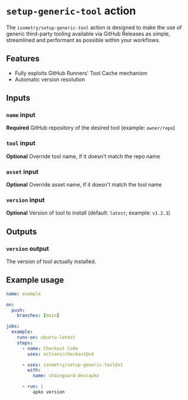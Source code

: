 # `setup-generic-tool` action

The `isometry/setup-generic-tool` action is designed to make the use of generic third-party tooling available via GitHub Releases as simple, streamlined and performant as possible within your workflows.

## Features

* Fully exploits GitHub Runners' Tool Cache mechanism
* Automatic version resolution

## Inputs

### `name` input

**Required** GitHub repository of the desired tool (example: `owner/repo`)

### `tool` input

**Optional** Override tool name, if it doesn't match the repo name

### `asset` input

**Optional** Override asset name, if it doesn't match the tool name

### `version` input

**Optional** Version of tool to install (default: `latest`; example: `v1.2.3`)

## Outputs

### `version` output

The version of tool actually installed.

## Example usage

```yaml
name: example

on:
  push:
    branches: [main]

jobs:
  example:
    runs-on: ubuntu-latest
    steps:
      - name: Checkout Code
        uses: actions/checkout@v4

      - uses: isometry/setup-generic-tool@v1
        with:
          name: chainguard-dev/apko

      - run: |
          apko version
```

